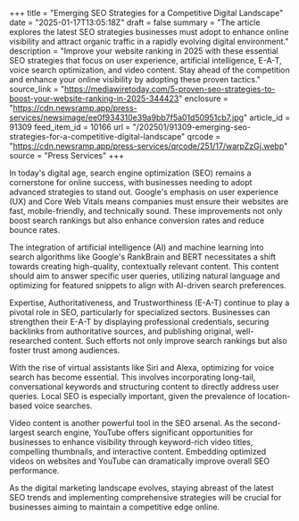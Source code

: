 +++
title = "Emerging SEO Strategies for a Competitive Digital Landscape"
date = "2025-01-17T13:05:18Z"
draft = false
summary = "The article explores the latest SEO strategies businesses must adopt to enhance online visibility and attract organic traffic in a rapidly evolving digital environment."
description = "Improve your website ranking in 2025 with these essential SEO strategies that focus on user experience, artificial intelligence, E-A-T, voice search optimization, and video content. Stay ahead of the competition and enhance your online visibility by adopting these proven tactics."
source_link = "https://mediawiretoday.com/5-proven-seo-strategies-to-boost-your-website-ranking-in-2025-344423"
enclosure = "https://cdn.newsramp.app/press-services/newsimage/ee0f934310e39a9bb7f5a01d50951cb7.jpg"
article_id = 91309
feed_item_id = 10166
url = "/202501/91309-emerging-seo-strategies-for-a-competitive-digital-landscape"
qrcode = "https://cdn.newsramp.app/press-services/qrcode/251/17/warpZzGj.webp"
source = "Press Services"
+++

<p>In today's digital age, search engine optimization (SEO) remains a cornerstone for online success, with businesses needing to adopt advanced strategies to stand out. Google's emphasis on user experience (UX) and Core Web Vitals means companies must ensure their websites are fast, mobile-friendly, and technically sound. These improvements not only boost search rankings but also enhance conversion rates and reduce bounce rates.</p><p>The integration of artificial intelligence (AI) and machine learning into search algorithms like Google's RankBrain and BERT necessitates a shift towards creating high-quality, contextually relevant content. This content should aim to answer specific user queries, utilizing natural language and optimizing for featured snippets to align with AI-driven search preferences.</p><p>Expertise, Authoritativeness, and Trustworthiness (E-A-T) continue to play a pivotal role in SEO, particularly for specialized sectors. Businesses can strengthen their E-A-T by displaying professional credentials, securing backlinks from authoritative sources, and publishing original, well-researched content. Such efforts not only improve search rankings but also foster trust among audiences.</p><p>With the rise of virtual assistants like Siri and Alexa, optimizing for voice search has become essential. This involves incorporating long-tail, conversational keywords and structuring content to directly address user queries. Local SEO is especially important, given the prevalence of location-based voice searches.</p><p>Video content is another powerful tool in the SEO arsenal. As the second-largest search engine, YouTube offers significant opportunities for businesses to enhance visibility through keyword-rich video titles, compelling thumbnails, and interactive content. Embedding optimized videos on websites and YouTube can dramatically improve overall SEO performance.</p><p>As the digital marketing landscape evolves, staying abreast of the latest SEO trends and implementing comprehensive strategies will be crucial for businesses aiming to maintain a competitive edge online.</p>